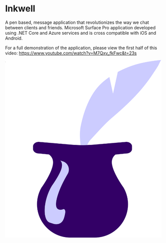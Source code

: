# Inkwell
A pen based, message application that revolutionizes the way we chat between clients and friends. Microsoft Surface Pro application developed using .NET Core and Azure services and is cross compatible with iOS and Android. 

For a full demonstration of the application, please view the first half of this video: https://www.youtube.com/watch?v=M7Qxv_fkFwc&t=23s

![alt text](https://raw.githubusercontent.com/ericlabouve/Inkwell/master/inkwell_logo.png)
